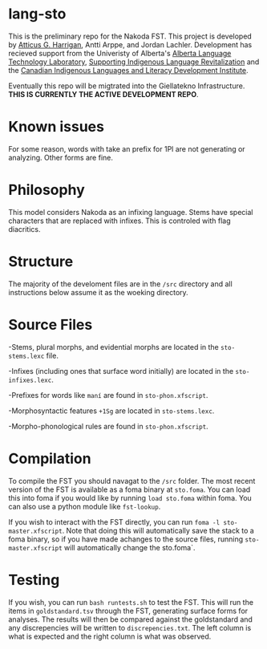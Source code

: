 # lang-sto
This is the preliminary repo for the Nakoda FST. This project is developed by <a href="https://a.ttic.us">Atticus G. Harrigan</a>, <a ref="https://sites.ualberta.ca/~arppe/english.html">Antti Arppe</a>, and Jordan Lachler. Development has recieved support from the Univeristy of Alberta's <a href="https://altlab.ualberta.ca/">Alberta Language Technology Laboratory</a>, <a href="https://silr.ca/">Supporting Indigenous Language Revitalization</a> and the <a href="https://www.ualberta.ca/canadian-indigenous-languages-and-literacy-development-institute/index.html">Canadian Indigenous Languages and Literacy Development Institute</a>.

Eventually this repo will be migtrated into the Giellatekno Infrastructure. **THIS IS CURRENTLY THE ACTIVE DEVELOPMENT REPO**.

# Known issues
For some reason, words with take an prefix for 1Pl are not generating or analyzing. Other forms are fine. 

# Philosophy
This model considers Nakoda as an infixing language. Stems have special characters that are replaced with infixes. This is controled with flag diacritics.

# Structure
The majority of the develoment files are in the `/src` directory and all instructions below assume it as the woeking directory.

# Source Files
-Stems, plural morphs, and evidential morphs are located in the `sto-stems.lexc` file.

-Infixes (including ones that surface word initially) are located in the `sto-infixes.lexc`.

-Prefixes for words like `maní` are found in `sto-phon.xfscript`.

-Morphosyntactic features `+1Sg` are located in `sto-stems.lexc`.

-Morpho-phonological rules are found in `sto-phon.xfscript`.

# Compilation
To compile the FST you should navagat to the `/src` folder. The most recent version of the FST is available as a foma binary at `sto.foma`. You can load this into foma if you would like by running `load sto.foma` within foma. You can also use a python module like `fst-lookup`. 

If you wish to interact with the FST directly, you can run `foma -l sto-master.xfscript`. Note that doing this will automatically save the stack to a foma binary, so if you have made achanges to the source files, running `sto-master.xfscript` will automatically change the sto.foma`.

# Testing
If you wish, you can run `bash runtests.sh` to test the FST. This will run the items in `goldstandard.tsv` through the FST, generating surface forms for analyses. The results will then be compared against the goldstandard and any discrepencies will be written to `discrepencies.txt`. The left column is what is expected and the right column is what was observed. 
